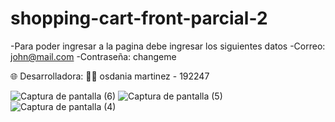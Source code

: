 # shopping-cart-front-parcial-2

-Para poder ingresar a la pagina debe ingresar los siguientes datos
-Correo: john@mail.com
-Contraseña: changeme

🌐 Desarrolladora:
👨‍💻 osdania martinez - 192247


![Captura de pantalla (6)](https://github.com/user-attachments/assets/f8618319-6392-4e4a-b50e-005d6d561fbf)
![Captura de pantalla (5)](https://github.com/user-attachments/assets/7bd73d73-3925-4241-8d51-dbe5e278aa73)
![Captura de pantalla (4)](https://github.com/user-attachments/assets/7f4267f5-c02e-46eb-b570-55a8768afaf7)

